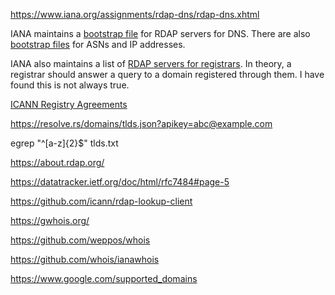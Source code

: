 https://www.iana.org/assignments/rdap-dns/rdap-dns.xhtml

IANA maintains a [bootstrap file](https://data.iana.org/rdap/dns.json) for RDAP servers for DNS.  There are also [bootstrap files](https://data.iana.org/rdap/) for ASNs and IP addresses.

IANA also maintains a list of [RDAP servers for registrars](https://www.iana.org/assignments/registrar-ids/registrar-ids.xhtml).  In theory, a registrar should answer a query to a domain registered through them.  I have found this is not always true.

[ICANN Registry Agreements](https://www.icann.org/en/registry-agreements?sort-column=top-level-domain&sort-direction=asc&page=1)

https://resolve.rs/domains/tlds.json?apikey=abc@example.com


egrep "^[a-z]{2}$" tlds.txt

https://about.rdap.org/

https://datatracker.ietf.org/doc/html/rfc7484#page-5

https://github.com/icann/rdap-lookup-client

https://gwhois.org/

https://github.com/weppos/whois

https://github.com/whois/ianawhois

https://www.google.com/supported_domains
